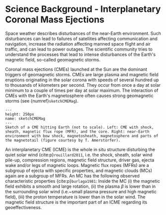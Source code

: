 # Science Background - Interplanetary Coronal Mass Ejections

Space weather describes disturbances of the near-Earth environment. Such disturbances can lead to failures of satellites affecting communication and navigation, increase the radiation affecting manned space flight and air traffic, and can lead to power outages. The scientific community tries to understand the processes that lead to intense disturbances of the Earth's magnetic field, so-called geomagnetic storms.

Coronal mass ejections (CMEs) launched at the Sun are the dominant triggers of geomagnetic storms. CMEs are large plasma and magnetic field eruptions originating in the solar corona with speeds of several hundred up to thousands of kilometers per second. They occur from once a day at solar minimum to a couple of times per day at solar maximum. The interaction of CMEs with the Earth's magnetosphere often causes strong geomagnetic storms (see {numref}`sketchCMEMag`).

```{figure} ./images/cme_mag.png
---
height: 250px
name: sketchCMEMag
---
Sketch of a CME hitting Earth (not to scale). Left: CME with shock, sheath, magnetic flux rope (MFR), and the core. Right: near-Earth environment with bow shock, magnetosheath, magnetosphere and parts of the magnetotail (figure courtesy by T. Amerstorfer).
```

An interplanetary CME (ICME) is the whole in situ structure disturbing the quiet solar wind {cite:p}`rouillard2011`, i.e. the shock, sheath, solar wind pile-up, compression regions, magnetic field structure, driver gas, ejecta wake and/or legs of magnetic loops. Magnetic flux ropes (MFRs) are a subgroup of ejecta with specific properties, and magnetic clouds (MCs) again are a subgroup of MFRs. An MC has the following observed characteristic properties {cite:p}`burlaga1981`: Inside the MC (i) the magnetic field exhibits a smooth and large rotation, (ii) the plasma $\beta$ is lower than in the surrounding solar wind (i.e.~small plasma pressure and high magnetic field), (iii) the proton temperature is lower than in the solar wind. The magnetic field structure is the important part of an ICME regarding its geoeffectiveness.
